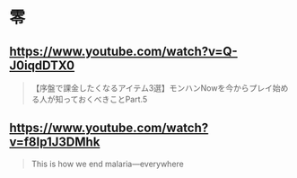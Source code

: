 # 零

## https://www.youtube.com/watch?v=Q-J0iqdDTX0

>【序盤で課金したくなるアイテム3選】モンハンNowを今からプレイ始める人が知っておくべきことPart.5

## https://www.youtube.com/watch?v=f8Ip1J3DMhk

> This is how we end malaria—everywhere
